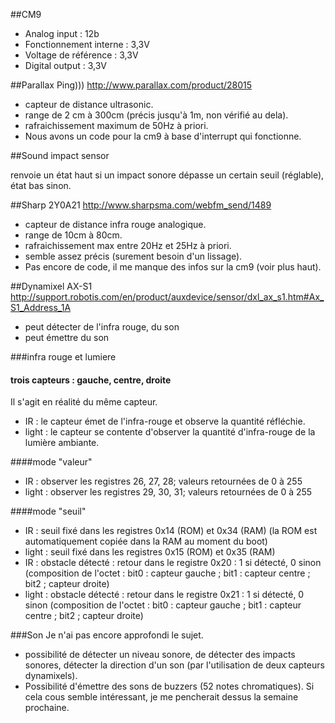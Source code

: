 
##CM9


* Analog input : 12b
* Fonctionnement interne : 3,3V
* Voltage de référence : 3,3V 
* Digital output : 3,3V


##Parallax Ping)))
http://www.parallax.com/product/28015


* capteur de distance ultrasonic.
* range de 2 cm à 300cm (précis jusqu'à 1m, non vérifié au dela).
* rafraichissement maximum de 50Hz à priori.
* Nous avons un code pour la cm9 à base d'interrupt qui fonctionne.


##Sound impact sensor

renvoie un état haut si un impact sonore dépasse un certain seuil (réglable), état bas sinon.



##Sharp 2Y0A21
http://www.sharpsma.com/webfm_send/1489


* capteur de distance infra rouge analogique.
* range de 10cm à 80cm.
* rafraichissement max entre 20Hz et 25Hz à priori.
* semble assez précis (surement besoin d'un lissage).
* Pas encore de code, il me manque des infos sur la cm9 (voir plus haut).


##Dynamixel AX-S1
http://support.robotis.com/en/product/auxdevice/sensor/dxl_ax_s1.htm#Ax_S1_Address_1A


* peut détecter de l'infra rouge, du son
* peut émettre du son


###infra rouge et lumiere

#### trois capteurs : gauche, centre, droite 

Il s'agit en réalité du même capteur.

* IR : le capteur émet de l'infra-rouge et observe la quantité réfléchie.
* light : le capteur se contente d'observer la quantité d'infra-rouge de la lumière ambiante.

####mode "valeur" 
* IR : observer les registres 26, 27, 28; valeurs retournées de 0 à 255
* light : observer les registres 29, 30, 31; valeurs retournées de 0 à 255

####mode "seuil" 
* IR : seuil fixé dans les registres 0x14 (ROM) et 0x34 (RAM) (la ROM est automatiquement copiée dans la RAM au moment du boot)
* light : seuil fixé dans les registres 0x15 (ROM) et 0x35 (RAM)
* IR : obstacle détecté : retour dans le registre 0x20 : 1 si détecté, 0 sinon (composition de l'octet : bit0 : capteur gauche ; bit1 : capteur centre ; bit2 ; capteur droite)
* light : obstacle détecté : retour dans le registre 0x21 : 1 si détecté, 0 sinon (composition de l'octet : bit0 : capteur gauche ; bit1 : capteur centre ; bit2 ; capteur droite)

###Son
Je n'ai pas encore approfondi le sujet. 

* possibilité de détecter un niveau sonore, de détecter des impacts sonores, détecter la direction d'un son (par l'utilisation de deux capteurs dynamixels).
* Possibilité d'émettre des sons de buzzers (52 notes chromatiques).
Si cela cous semble intéressant, je me pencherait dessus la semaine prochaine.
